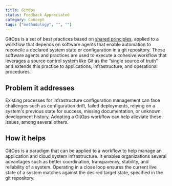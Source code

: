 ```yaml
---
title: GitOps
status: Feedback Appreciated
category: Concept
tags: ["methodology", "", ""]
---
```


GitOps is a set of best practices based on [shared principles](https://opengitops.dev/), 
applied to a workflow that depends on software agents that 
enable automation to reconcile a declared system state or configuration in a git repository.
These software agents and practices are used to execute a cohesive workflow that 
leverages a source control system like Git as the “single source of truth” and 
extends this practice to applications, infrastructure, and operational procedures.

## Problem it addresses

Existing processes for infrastructure configuration management can face challenges 
such as configuration drift, failed deployments, relying on a system's previous state for success, 
missing documentation, or unknown development history.
Adopting a GitOps workflow can help alleviate these issues, among several others.

## How it helps

GitOps is a paradigm that can be applied to a workflow 
to help manage an application and cloud system infrastructure. 
It enables organizations several advantages 
such as better coordination, transparency, stability, and reliability of a system.
Operating in a close loop ensures the current live state of a system matches 
against the desired target state, specified in the git repository.
